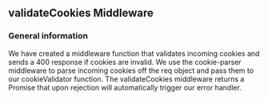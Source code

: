 ## validateCookies Middleware

### General information

We have created a middleware function that validates incoming cookies and sends a 400 response if cookies are invalid. We use the cookie-parser middleware to parse incoming cookies off the req object and pass them to our cookieValidator function. The validateCookies middleware returns a Promise that upon rejection will automatically trigger our error handler.

